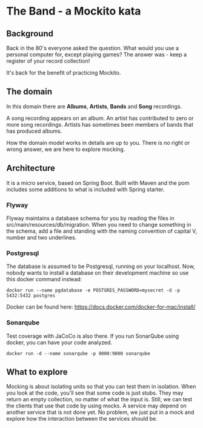 # The Band - a Mockito kata

## Background
Back in the 80's everyone asked the question. What would you use a personal computer for, except playing games?
The answer was - keep a register of your record collection!

It's back for the benefit of practicing Mockito.

## The domain
In this domain there are **Albums**, **Artists**, **Bands** and **Song** recordings.

A song recording appears on an album. An artist has contributed to zero or more 
song recordings. Artists has sometimes been members of bands that has
produced albums.

How the domain model works in details are up to you. 
There is no right or wrong answer, we are here to
explore mocking.

## Architecture

It is a micro service, based on Spring Boot.
Built with Maven and the pom includes some additions to 
what is included with Spring starter. 

### Flyway
Flyway maintains a database schema for you by reading the files in
src/main/resources/db/migration. When you need to change something
in the schema, add a file and standing with the naming convention of capital
V, number and two underlines.

### Postgresql
The database is assumed to be Postgresql, running on your localhost. Now, nobody
wants to install a database on their development machine so use this docker command
instead:

`docker run --name pgdatabase -e POSTGRES_PASSWORD=mysecret -d -p 5432:5432 postgres
`

Docker can be found here: https://docs.docker.com/docker-for-mac/install/

### Sonarqube
Test coverage with JaCoCo is also there. If you run SonarQube using docker, 
you can have your code analyzed.

`docker run -d --name sonarqube -p 9000:9000 sonarqube`

## What to explore

Mocking is about isolating units so that you can test them in isolation. When you look at the code, you'll see
that some code is just stubs. They may return an empty collection, no matter of what the input is.
Still, we can test the clients that use that code by using mocks. A service may depend on another service
that is not done yet. No problem, we just put in a mock and explore how the interaction between the services
should be.